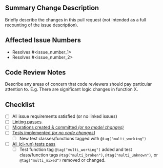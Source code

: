 <!-- markdownlint-disable-next-line first-line-heading -->
## Summary Change Description

Briefly describe the changes in this pull request (not intended as a full
recounting of the issue description).

## Affected Issue Numbers

- Resolves #<issue_number_1>
- Resolves #<issue_number_2>

## Code Review Notes

Describe any areas of concern that code reviewers should pay particular
attention to.  E.g. There are significant logic changes in function X.

## Checklist

- [ ] All issue requirements satisfied (or no linked issues)
- [ ] [Linting passes](https://github.com/Princeton-LSI-ResearchComputing/tracebase/blob/main/CONTRIBUTING.md#linting).
- [ ] [Migrations created & committed *(or no model changes)*](https://github.com/Princeton-LSI-ResearchComputing/tracebase/blob/main/CONTRIBUTING.md#migration-process)
- [ ] [Tests implemented *(or no code changes)*](https://github.com/Princeton-LSI-ResearchComputing/tracebase/blob/main/CONTRIBUTING.md#test-implementation)
  - [ ] New test classes/functions tagged with `@tag("multi_working")`
- [ ] [All (ci-run) tests pass](https://github.com/Princeton-LSI-ResearchComputing/tracebase/blob/main/CONTRIBUTING.md#quality-control)
  - [ ] Test function tag `@tag("multi_working")` added and test class/function tags `@tag("multi_broken")`, `@tag("multi_unknown")`, or `@tag("multi_mixed")` removed or changed.
